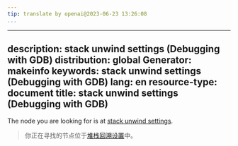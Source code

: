 ```yaml
---
tip: translate by openai@2023-06-23 13:26:08
...
```

---
description: stack unwind settings (Debugging with GDB)
distribution: global
Generator: makeinfo
keywords: stack unwind settings (Debugging with GDB)
lang: en
resource-type: document
title: stack unwind settings (Debugging with GDB)
-------------------------------------------------

The node you are looking for is at [stack unwind settings](Calling.html#stack-unwind-settings).

> 你正在寻找的节点位于[堆栈回溯设置](Calling.html#stack-unwind-settings)中。
